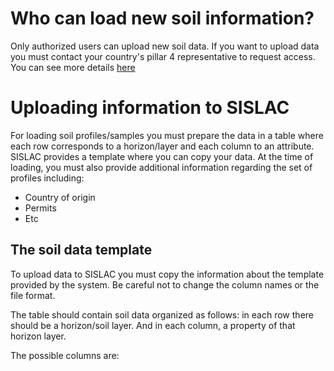 # Who can load new soil information?

Only authorized users can upload new soil data. If you want to upload data you must contact your country's pillar 4 representative to request access. You can see more details [here](/user-auth-en.md)

# Uploading information to SISLAC

For loading soil profiles/samples you must prepare the data in a table where each row corresponds to a horizon/layer and each column to an attribute. SISLAC provides a template where you can copy your data. At the time of loading, you must also provide additional information regarding the set of profiles including:

* Country of origin
* Permits 
* Etc

## The soil data template

To upload data to SISLAC you must copy the information about the template provided by the system. Be careful not to change the column names or the file format.

The table should contain soil data organized as follows: in each row there should be a horizon/soil layer. And in each column, a property of that horizon layer.

The possible columns are:

